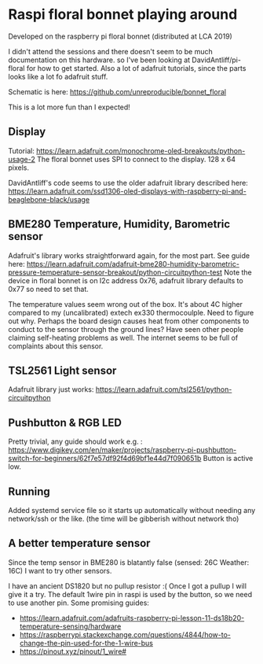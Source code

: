 
# Raspi floral bonnet playing around

Developed on the raspberry pi floral bonnet (distributed at LCA 2019)

I didn't attend the sessions and there doesn't seem to be much documentation on this hardware.
so I've been looking at DavidAntliff/pi-floral for how to get started.
Also a lot of adafruit tutorials, since the parts looks like a lot fo adafruit stuff.

Schematic is here: https://github.com/unreproducible/bonnet_floral


This is a lot more fun than I expected!


## Display

Tutorial: https://learn.adafruit.com/monochrome-oled-breakouts/python-usage-2
The floral bonnet uses SPI to connect to the display. 128 x 64 pixels.


DavidAntliff's code seems to use the older adafruit library described here: https://learn.adafruit.com/ssd1306-oled-displays-with-raspberry-pi-and-beaglebone-black/usage

## BME280 Temperature, Humidity, Barometric sensor

Adafruit's library works straightforward again, for the most part.
See guide here: https://learn.adafruit.com/adafruit-bme280-humidity-barometric-pressure-temperature-sensor-breakout/python-circuitpython-test
Note the device in floral bonnet is on I2c address 0x76, adafruit library defaults to 0x77 so need to set that.

The temperature values seem wrong out of the box.
It's about 4C higher compared to my (uncalibrated) extech ex330 thermocoulple.
Need to figure out why.
Perhaps the board design causes heat from other components to conduct to the sensor through the ground lines?
Have seen other people claiming self-heating problems as well.
The internet seems to be full of complaints about this sensor.

## TSL2561 Light sensor

Adafruit library just works: https://learn.adafruit.com/tsl2561/python-circuitpython

## Pushbutton & RGB LED

Pretty trivial, any guide should work e.g. : https://www.digikey.com/en/maker/projects/raspberry-pi-pushbutton-switch-for-beginners/62f7e57df92f4d69bf1e44d7f090651b
Button is active low.

## Running
Added systemd service file so it starts up automatically without needing any network/ssh or the like.
(the time will be gibberish without network tho)

## A better temperature sensor
Since the temp sensor in BME280 is blatantly false (sensed: 26C Weather: 16C) I want to try other sensors.

I have an ancient DS1820 but no pullup resistor :(
Once I got a pullup I will give it a try.
The default 1wire pin in raspi is used by the button, so we need to use another pin.
Some promising guides:
- https://learn.adafruit.com/adafruits-raspberry-pi-lesson-11-ds18b20-temperature-sensing/hardware
- https://raspberrypi.stackexchange.com/questions/4844/how-to-change-the-pin-used-for-the-1-wire-bus
- https://pinout.xyz/pinout/1_wire#
